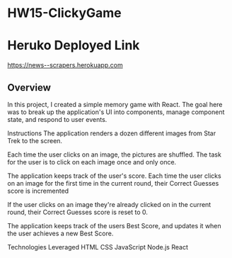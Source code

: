 # HW15-ClickyGame

# Heruko Deployed Link

https://news--scrapers.herokuapp.com

## Overview
In this project, I created a simple memory game with React. The goal here was to break up the application's UI into components, manage component state, and respond to user events.

Instructions
The application renders a dozen different images from Star Trek to the screen.

Each time the user clicks on an image, the pictures are shuffled. The task for the user is to click on each image once and only once.

The application keeps track of the user's score. Each time the user clicks on an image for the first time in the current round, their Correct Guesses score is incremented

If the user clicks on an image they're already clicked on in the current round, their Correct Guesses score is reset to 0.

The application keeps track of the users Best Score, and updates it when the user achieves a new Best Score.

Technologies Leveraged
HTML
CSS
JavaScript
Node.js
React
